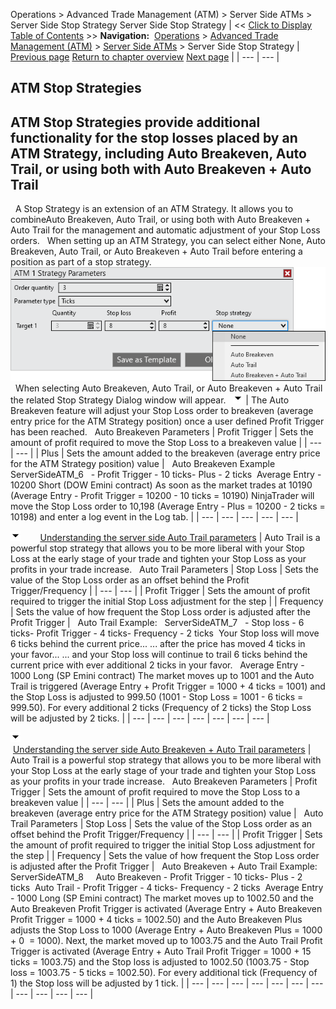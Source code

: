 ﻿
Operations > Advanced Trade Management (ATM) > Server Side ATMs > Server Side Stop Strategy
Server Side Stop Strategy
| << [Click to Display Table of Contents](server-side-stop-strategy.md) >> **Navigation:**     [Operations](operations.md) > [Advanced Trade Management (ATM)](advanced_trade_management_atm.md) > [Server Side ATMs](server-side-atm-strategy.md) > Server Side Stop Strategy | [Previous page](server-side-atm-strategy.md) [Return to chapter overview](server-side-atm-strategy.md) [Next page](manage-server-side-atm-templat.md) |
| --- | --- |

## ATM Stop Strategies
## ATM Stop Strategies provide additional functionality for the stop losses placed by an ATM Strategy, including Auto Breakeven, Auto Trail, or using both with Auto Breakeven + Auto Trail
 
A Stop Strategy is an extension of an ATM Strategy. It allows you to combineAuto Breakeven, Auto Trail, or using both with Auto Breakeven + Auto Trail for the management and automatic adjustment of your Stop Loss orders.
 
When setting up an ATM Strategy, you can select either None, Auto Breakeven, Auto Trail, or Auto Breakeven + Auto Trail before entering a position as part of a stop strategy.
 
![ServerSideATM_5](serversideatm_5.png)
 
When selecting Auto Breakeven, Auto Trail, or Auto Breakeven + Auto Trail the related Stop Strategy Dialog window will appear.
 
![tog_minus](tog_minus.gif)
| The Auto Breakeven feature will adjust your Stop Loss order to breakeven (average entry price for the ATM Strategy position) once a user defined Profit Trigger has been reached.   Auto Breakeven Parameters   | Profit Trigger | Sets the amount of profit required to move the Stop Loss to a breakeven value | | --- | --- | | Plus | Sets the amount added to the breakeven (average entry price for the ATM Strategy position) value |      Auto Breakeven Example   ServerSideATM_6   - Profit Trigger - 10 ticks- Plus - 2 ticks  Average Entry - 10200 Short (DOW Emini contract) As soon as the market trades at 10190 (Average Entry - Profit Trigger = 10200 - 10 ticks = 10190) NinjaTrader will move the Stop Loss order to 10,198 (Average Entry - Plus = 10200 - 2 ticks = 10198) and enter a log event in the Log tab. |
| --- | --- | --- | --- | --- |

![tog_minus](tog_minus.gif)        [Understanding the server side Auto Trail parameters](javascript:HMToggle('toggle','UnderstandingTheServerSideAutoTrailParameters','UnderstandingTheServerSideAutoTrailParameters_ICON'))
| Auto Trail is a powerful stop strategy that allows you to be more liberal with your Stop Loss at the early stage of your trade and tighten your Stop Loss as your profits in your trade increase.   Auto Trail Parameters   | Stop Loss | Sets the value of the Stop Loss order as an offset behind the Profit Trigger/Frequency | | --- | --- | | Profit Trigger | Sets the amount of profit required to trigger the initial Stop Loss adjustment for the step | | Frequency | Sets the value of how frequent the Stop Loss order is adjusted after the Profit Trigger |      Auto Trail Example:   ServerSideATM_7   - Stop loss - 6 ticks- Profit Trigger - 4 ticks- Frequency - 2 ticks  Your Stop loss will move 6 ticks behind the current price... ... after the price has moved 4 ticks in your favor... ... and your Stop loss will continue to trail 6 ticks behind the current price with ever additional 2 ticks in your favor.   Average Entry - 1000 Long (SP Emini contract) The market moves up to 1001 and the Auto Trail is triggered (Average Entry + Profit Trigger = 1000 + 4 ticks = 1001) and the Stop Loss is adjusted to 999.50 (1001 - Stop Loss = 1001 - 6 ticks = 999.50). For every additional 2 ticks (Frequency of 2 ticks) the Stop Loss will be adjusted by 2 ticks. |
| --- | --- | --- | --- | --- | --- | --- |

![tog_minus](tog_minus.gif)        [Understanding the server side Auto Breakeven + Auto Trail parameters](javascript:HMToggle('toggle','UnderstandingTheServerSideAutoBreakevenPlusAutoTrailParameters','UnderstandingTheServerSideAutoBreakevenPlusAutoTrailParameters_ICON'))
| Auto Trail is a powerful stop strategy that allows you to be more liberal with your Stop Loss at the early stage of your trade and tighten your Stop Loss as your profits in your trade increase.   Auto Breakeven Parameters   | Profit Trigger | Sets the amount of profit required to move the Stop Loss to a breakeven value | | --- | --- | | Plus | Sets the amount added to the breakeven (average entry price for the ATM Strategy position) value |      Auto Trail Parameters   | Stop Loss | Sets the value of the Stop Loss order as an offset behind the Profit Trigger/Frequency | | --- | --- | | Profit Trigger | Sets the amount of profit required to trigger the initial Stop Loss adjustment for the step | | Frequency | Sets the value of how frequent the Stop Loss order is adjusted after the Profit Trigger |      Auto Breakeven + Auto Trail Example:   ServerSideATM_8     Auto Breakeven - Profit Trigger - 10 ticks- Plus - 2 ticks  Auto Trail - Profit Trigger - 4 ticks- Frequency - 2 ticks  Average Entry - 1000 Long (SP Emini contract) The market moves up to 1002.50 and the Auto Breakeven Profit Trigger is activated (Average Entry + Auto Breakeven Profit Trigger = 1000 + 4 ticks = 1002.50) and the Auto Breakeven Plus adjusts the Stop Loss to 1000 (Average Entry + Auto Breakeven Plus = 1000 + 0  = 1000). Next, the market moved up to 1003.75 and the Auto Trail Profit Trigger is activated (Average Entry + Auto Trail Profit Trigger = 1000 + 15 ticks = 1003.75) and the Stop loss is adjusted to 1002.50 (1003.75 - Stop loss = 1003.75 - 5 ticks = 1002.50). For every additional tick (Frequency of 1) the Stop loss will be adjusted by 1 tick. |
| --- | --- | --- | --- | --- | --- | --- | --- | --- | --- | --- |

